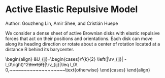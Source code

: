 # Active Elastic Repulsive Model

Author: Gouzheng Lin, Amir Shee, and Cristián Huepe

We consider a dense sheet of active Brownian disks with elastic repulsive forces that act on their positions and
orientations. Each disk can move along its heading direction or rotate about a center
of rotation located at a distance R behind its barycenter.

\begin{align}
&U_{ij}=\begin{cases}\f{k}{2} \left(|\rv_{ij}| - l_0\right)^2~~\text{if}~~|\rv_{ij}|\leq l_0\\
0,~~~~~~~~~~~~~~~~~~~\text{otherwise}
\end{cases}
\end{align}
